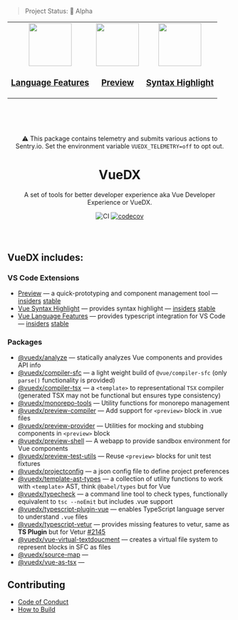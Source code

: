 > Project Status: 🚨 Alpha

<div align="center" style="margin-bottom: 72px">

<table border="0">  
  <tr>
  <td align="center">
    <a href="https://marketplace.visualstudio.com/items?itemName=znck.vue-language-features">
      <img src="./extensions/vscode-vue-language-features/logo.png" width="96" />
    </a>
    <h3>
      <a href="https://marketplace.visualstudio.com/items?itemName=znck.vue-language-features">Language Features</a>
    </h3>
    </a>
  </td>

  <td align="center">
    <a href="https://github.com/znck/preview">
      <img src="./assets/preview.png" width="96" />
    </a>
    <h3>
      <a href="https://github.com/znck/preview">Preview</a>
    </h3>
  </td>

  <td align="center">
    <a href="https://marketplace.visualstudio.com/items?itemName=znck.vue">
      <img src="./extensions/vscode-vue/logo.png" width="96" />
    </a>
    <h3>
      <a href="https://marketplace.visualstudio.com/items?itemName=znck.vue">Syntax Highlight</a>
    </h3>
  </td>
</tr>
</table>

<br>
<br>
<br>

:warning: This package contains telemetry and submits various actions to Sentry.io. Set the environment variable `VUEDX_TELEMETRY=off` to opt out.

# VueDX

A set of tools for better developer experience aka Vue Developer Experience or VueDX.

![CI](https://github.com/znck/vue-developer-experience/workflows/CI/badge.svg) [![codecov](https://codecov.io/gh/znck/vue-developer-experience/branch/main/graph/badge.svg?token=EF8TMXJK2D)](https://codecov.io/gh/znck/vue-developer-experience/)

</div>

## VueDX includes:

### VS Code Extensions

- [Preview](https://github.com/znck/preview/tree/main/extension) — a quick-prototyping and component management tool — [insiders](https://marketplace.visualstudio.com/items?itemName=znck.preview-insiders) [stable](https://marketplace.visualstudio.com/items?itemName=znck.preview)
- [Vue Syntax Highlight](./extensions/vscode-vue) — provides syntax highlight — [insiders](https://marketplace.visualstudio.com/items?itemName=znck.vue-language-features-insiders) [stable](https://marketplace.visualstudio.com/items?itemName=znck.vue-language-features)
- [Vue Language Features](./extensions/vscode-vue-language-features) — provides typescript integration for VS Code — [insiders](https://marketplace.visualstudio.com/items?itemName=znck.vue-insiders) [stable](https://marketplace.visualstudio.com/items?itemName=znck.vue)

### Packages

- [@vuedx/analyze](./packages/analyze) — statically analyzes Vue components and provides API info
- [@vuedx/compiler-sfc](./packages/compiler-sfc) — a light weight build of `@vue/compiler-sfc` (only `parse()` functionality is provided)
- [@vuedx/compiler-tsx](./packages/compiler-tsx) — a `<template>` to representational `TSX` compiler (generated TSX may not be functional but ensures type consistency)
- [@vuedx/monorepo-tools](./packages/monorepo-tools) — Utility functions for monorepo management
- [@vuedx/preview-compiler](https://github.com/znck/preview/tree/main/preview-compiler) — Add support for `<preview>` block in .vue files
- [@vuedx/preview-provider](https://github.com/znck/preview/tree/main/preview-provider) — Utilities for mocking and stubbing components in `<preview>` block
- [@vuedx/preview-shell](https://github.com/znck/preview/tree/main/preview-provider) — A webapp to provide sandbox environment for Vue components
- [@vuedx/preview-test-utils](https://github.com/znck/preview/tree/main/preview-provider) — Reuse `<preview>` blocks for unit test fixtures
- [@vuedx/projectconfig](./packages/projectconfig) — a json config file to define project preferences
- [@vuedx/template-ast-types](./packages/template-ast-types) — a collection of utility functions to work with `<template>` AST, think `@babel/types` but for Vue
- [@vuedx/typecheck](./packages/typecheck) — a command line tool to check types, functionally equivalent to `tsc --noEmit` but includes .vue support
- [@vuedx/typescript-plugin-vue](./packages/typescript-plugin-vue) — enables TypeScript language server to understand `.vue` files
- [@vuedx/typescript-vetur](./packages/typescript-vetur) — provides missing features to vetur, same as **TS Plugin** but for Vetur [#2145](https://github.com/vuejs/vetur/pull/2145)
- [@vuedx/vue-virtual-textdoucment](./packages/vue-virtual-textdocument) — creates a virtual file system to represent blocks in SFC as files
- [@vuedx/source-map](./packages/source-map) — 
- [@vuedx/vue-as-tsx](./packages/vue-as-tsx) — 
<!--EOL:Packages-->

## Contributing

- [Code of Conduct](CODE_OF_CONDUCT.md)
- [How to Build](CONTRIBUTING.md)
